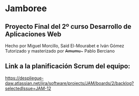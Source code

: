 # Jamboree
## Proyecto Final del 2º curso Desarrollo de Aplicaciones Web  
Hecho por Miguel Morcillo, Said El-Mourabet e Iván Gómez  
Tutorizado y masterizado por ~~Amumu~~~ Pablo Berciano

## Link a la planificación Scrum del equipo:  
https://despliegue-daw.atlassian.net/jira/software/projects/JAM/boards/2/backlog?selectedIssue=JAM-12
